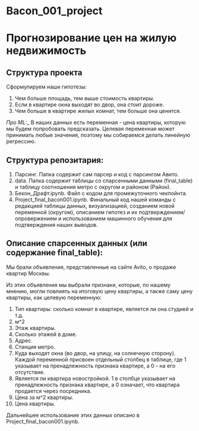 # Bacon_001_project
# Прогнозирование цен на жилую недвижимость 
## Структура проекта 

Сформулируем наши гипотезы: 
1. Чем больше площадь, тем выше стоимость квартиры.
2. Если в квартире окна выходят во двор, она стоит дороже.
3. Чем больше в квартире жилых комнат, тем больше она ценится.

_Про ML:__ В наших данных есть переменная - цена квартиры, которую мы будем попробовать предсказать. Целевая переменная может принимать любые значения, поэтому мы собираемся делать линейную регрессию.

## Структура репозитария:
1) Парсинг. Папка содержит сам парсер и код с парсингом Авито.
2) data. Папка содержит таблицы со спарсенными данными (final_table) и таблицу соотношения метро c округом и районом (Район).
3) Бекон_Драфт.ipynb. Файл с кодом для промежуточного чекпойнта.
4) Project_final_bacon001.ipynb. Финальный код нашей команды с редакцией таблицы данных, визуализацией, созданием новой переменной (округом), описанием гипотез и их подтверждением/опровержением и использованием машинного обучения для подтверждения наших выводов.

## Описание спарсенных данных (или содержание final_table):
Мы брали объявления, представленные на сайте Avito, о продаже квартир Москвы.  

Из этих объявления мы выбрали признаки, которые, по нашему мнению, могли повлиять на итоговую цену квартиры, а также саму цену квартиры, как целевую переменную:
1) Тип квартиры: сколько комнат в квартире, является ли она студией и т.д.
2)  м^2
3)  Этаж квартиры.
4)  Сколько этажей в доме.
5)  Адрес.
6)  Станция метро.
7)  Куда выходят окна (во двор, на улицу, на солнечную сторону). Каждой переменной присвоен отдельный столбец в таблице, где 1 указывает на пренадлежность признака квартире, а 0 - на его отсутствие.
8)  Является ли квартира новостройкой. 1 в столбце указывает на пренадлежность признака квартире, а 0 означает, что квартира продается через посредника.
9)  Цена за м^2 квартиры.
10)  Цена квартиры.

Дальнейшее использование этих данных описано в Project_final_bacon001.ipynb.


